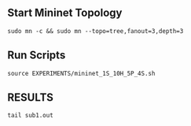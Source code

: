 ## Start Mininet Topology
```sh=
sudo mn -c && sudo mn --topo=tree,fanout=3,depth=3
```

## Run Scripts
```sh=
source EXPERIMENTS/mininet_1S_10H_5P_4S.sh 
```

## RESULTS
```
tail sub1.out
```
